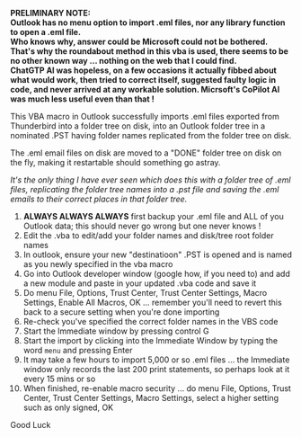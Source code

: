 **PRELIMINARY NOTE:    
Outlook has no menu option to import .eml files, nor any library function to open a .eml file.    
Who knows why, answer could be Microsoft could not be bothered.    
That's why the roundabout method in this vba is used, there seems to be no other known way ... nothing on the web that I could find.    
ChatGTP AI was hopeless, on a few occasions it actually fibbed about what would work, then tried to correct itself, suggested faulty logic in code, and never arrived at any workable solution. Micrsoft's CoPilot AI was much less useful even than that !**

This VBA macro in Outlook successfully imports .eml files exported from Thunderbird into a folder tree on disk,
into an Outlook folder tree in a nominated .PST having folder names replicated from the folder tree on disk.

The .eml email files on disk are moved to a "DONE" folder tree on disk on the fly, making it restartable should something go astray.

_It's the only thing I have ever seen which does this with a folder tree of .eml files, replicating the folder tree names into a .pst file and saving the .eml emails to their correct places in that folder tree._


1. **ALWAYS ALWAYS ALWAYS** first backup your .eml file and ALL of you Outlook data; this should never go wrong but one never knows !
2. Edit the .vba to edit/add your folder names and disk/tree root folder names
3. In outlook, ensure your new "destinatioon" .PST is opened and is named as you newly specified in the vba macro
4. Go into Outlook developer window (google how, if you need to) and add a new module and paste in your updated .vba code and save it
5. Do menu File, Options, Trust Center, Trust Center Settings, Macro Settings, Enable All Macros, OK ... remember you'll need to revert this back to a secure setting when you're done importing
6. Re-check you've specified the correct folder names in the VBS code
7. Start the Immediate window by pressing control G
8. Start the import by clicking into the Immediate Window by typing the word `menu` and pressing Enter
9. It may take a few hours to import 5,000 or so .eml files ... the Immediate window only records the last 200 print statements, so perhaps look at it every 15 mins or so
10. When finished, re-enable macro security ... do menu File, Options, Trust Center, Trust Center Settings, Macro Settings, select a higher setting such as only signed, OK

Good Luck
